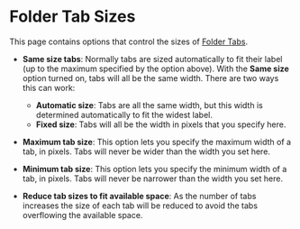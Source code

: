 # Folder Tab Sizes

This page contains options that control the sizes of [Folder Tabs](/Manual/basic_concepts/the_lister/tabs/RAEDME.md).

- **Same size tabs**: Normally tabs are sized automatically to fit their label (up to the maximum specified by the option above). With the **Same size** option turned on, tabs will all be the same width. There are two ways this can work:         
  - **Automatic size**: Tabs are all the same width, but this width is determined automatically to fit the widest label.
  - **Fixed size**: Tabs will all be the width in pixels that you specify here.

- **Maximum tab size**: This option lets you specify the maximum width of a tab, in pixels. Tabs will never be wider than the width you set here.
- **Minimum tab size**: This option lets you specify the minimum width of a tab, in pixels. Tabs will never be narrower than the width you set here.
- **Reduce tab sizes to fit available space**: As the number of tabs increases the size of each tab will be reduced to avoid the tabs overflowing the available space.

 
